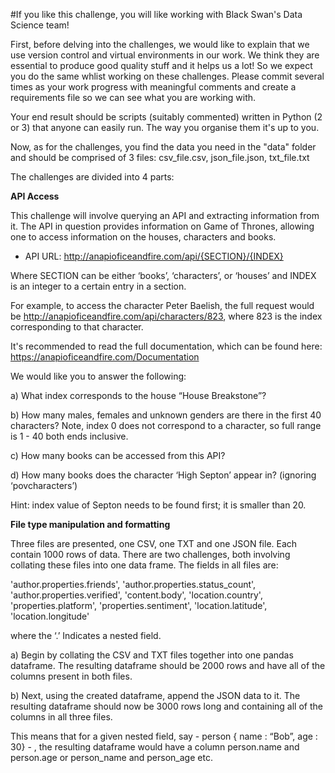 #If you like this challenge, you will like working with Black Swan's Data Science team!

First, before delving into the challenges, we would like to explain that we use version control and virtual environments in our work. We think they are essential to produce good quality stuff and it helps us a lot! So we expect you do the same whlist working on these challenges. Please commit several times as your work progress with meaningful comments and create a requirements file so we can see what you are working with.

Your end result should be scripts (suitably commented) written in Python (2 or 3) that anyone can easily run. The way you organise them it's up to you.
 
Now, as for the challenges, you find the data you need in the "data" folder and should be comprised of 3 files: csv_file.csv, json_file.json, txt_file.txt

The challenges are divided into 4 parts:

__API Access__

This challenge will involve querying an API and extracting information from it. The API in question provides information on Game of Thrones, allowing one to access information on the houses, characters and books.

* API URL: http://anapioficeandfire.com/api/{SECTION}/{INDEX}

Where SECTION can be either ‘books’, ‘characters’, or ‘houses’ and INDEX is an integer to a certain entry in a section.

For example, to access the character Peter Baelish, the full request would be http://anapioficeandfire.com/api/characters/823, where 823 is the index corresponding to that character. 

It's recommended to read the full documentation, which can be found here: https://anapioficeandfire.com/Documentation

We would like you to answer the following:

a) What index corresponds to the house “House Breakstone”?
 
b) How many males, females and unknown genders are there in the first 40 characters? Note, index 0 does not correspond to a character, so full range is 1 - 40 both ends inclusive. 

c) How many books can be accessed from this API?

d) How many books does the character ‘High Septon’ appear in? (ignoring ‘povcharacters’) 

Hint: index value of Septon needs to be found first; it is smaller than 20.

__File type manipulation and formatting__

Three files are presented, one CSV, one TXT and one JSON file. Each contain 1000 rows of data. There are two challenges, both involving collating these files into one data frame. The fields in all files are:

'author.properties.friends',  'author.properties.status_count',  'author.properties.verified',  'content.body',  'location.country',  'properties.platform',  'properties.sentiment',  'location.latitude',  'location.longitude'

where the ‘.’ Indicates a nested field.
 
a) Begin by collating the CSV and TXT files together into one pandas dataframe. The resulting dataframe should be 2000 rows and have all of the columns present in both files.

b) Next, using the created dataframe, append the JSON data to it. The resulting dataframe should now be 3000 rows long and containing all of the columns in all three files.

This means that for a given nested field, say - person { name : “Bob”, age : 30} - , the resulting dataframe would have a column person.name and person.age or person_name and person_age etc.